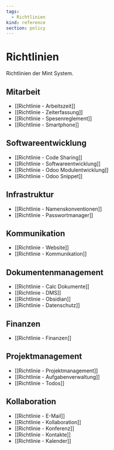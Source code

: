 ```yaml
---
tags:
  - Richtlinien
kind: reference
section: policy
---
```

# Richtlinien

Richtlinien der Mint System.

## Mitarbeit

* [[Richtlinie - Arbeitszeit]]
* [[Richtlinie - Zeiterfassung]]
* [[Richtlinie - Spesenreglement]]  
* [[Richtlinie - Smartphone]]

## Softwareentwicklung

* [[Richtlinie - Code Sharing]]  
* [[Richtlinie - Softwareentwicklung]]
* [[Richtlinie - Odoo Modulentwicklung]]
* [[Richtlinie - Odoo Snippet]]

## Infrastruktur

* [[Richtlinie - Namenskonventionen]]  
* [[Richtlinie - Passwortmanager]]  

## Kommunikation

* [[Richtlinie - Website]]  
* [[Richtlinie - Kommunikation]]

## Dokumentenmanagement

* [[Richtlinie - Calc Dokumente]]
* [[Richtlinie - DMS]]  
* [[Richtlinie - Obsidian]]
* [[Richtlinie - Datenschutz]]

## Finanzen

* [[Richtlinie - Finanzen]]

## Projektmanagement

* [[Richtlinie - Projektmanagement]]
* [[Richtlinie - Aufgabenverwaltung]]
* [[Richtlinie - Todos]]

## Kollaboration

* [[Richtlinie - E-Mail]]  
* [[Richtlinie - Kollaboration]]
* [[Richtlinie - Konferenz]]  
* [[Richtlinie - Kontakte]]
* [[Richtlinie - Kalender]]
